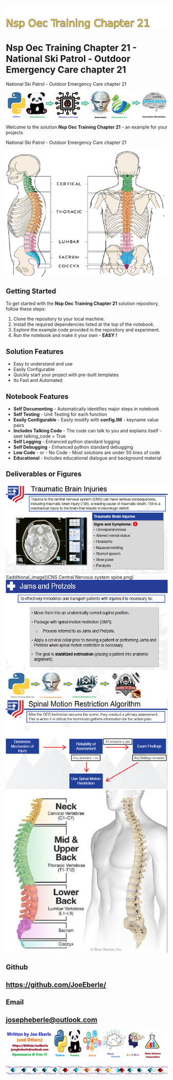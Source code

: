 
![Image image_filename](solution_sign.png)

# Nsp Oec Training Chapter 21 - National Ski Patrol - Outdoor Emergency Care chapter 21
National Ski Patrol - Outdoor Emergency Care chapter 21

![Image image_filename](code.png)

Welcome to the solution **Nsp Oec Training Chapter 21** - an example for your projects

National Ski Patrol - Outdoor Emergency Care chapter 21

![Image image_filename](sample.png)

## Getting Started
To get started with the **Nsp Oec Training Chapter 21** solution repository, follow these steps:
1. Clone the repository to your local machine.
2. Install the required dependencies listed at the top of the notebook.
3. Explore the example code provided in the repository and experiment.
4. Run the notebook and make it your own - **EASY !**
    
## Solution Features
- Easy to understand and use  
- Easily Configurable 
- Quickly start your project with pre-built templates
- Its Fast and Automated

## Notebook Features
- **Self Documenting** - Automatically identifies major steps in notebook 
- **Self Testing** - Unit Testing for each function
- **Easily Configurable** - Easily modify with **config.INI** - keyname value pairs
- **Includes Talking Code** - The code can talk to you and explains itself  - seet talking_code = True
- **Self Logging** - Enhanced python standard logging   
- **Self Debugging** - Enhanced python standard debugging
- **Low Code** - or - No Code  - Most solutions are under 50 lines of code
- **Educational** - Includes educational dialogue and background material
    
## Deliverables or Figures
 ![additional_image](brain_injury.png)  <br>![additional_image](CNS Central Nervous system spine.png)  <br>![additional_image](jams_and_pretzels.png)  <br>![additional_image](NSP_OEC_Training_Chapter_21.png)  <br>![additional_image](primary_assessment_spinal.png)  <br>![additional_image](spine.png)  <br>
    

## Github    
## https://github.com/JoeEberle/ 

## Email 
## josepheberle@outlook.com 

    
![Developer](developer.png)

![Brand](brand.png)
    